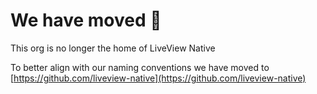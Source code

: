 # We have moved 👋

This org is no longer the home of LiveView Native

To better align with our naming conventions we have moved to [https://github.com/liveview-native](https://github.com/liveview-native)
